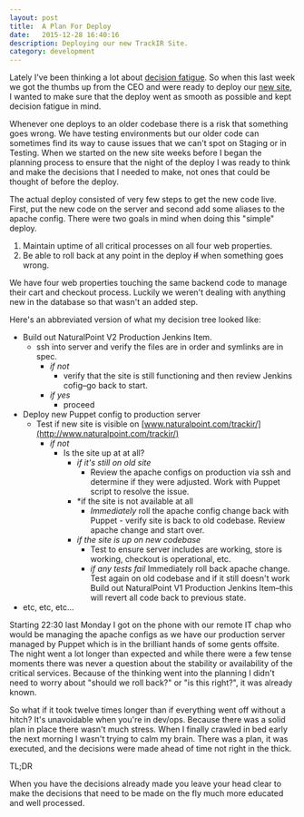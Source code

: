 ```yaml
---
layout: post
title:  A Plan For Deploy
date:   2015-12-28 16:40:16
description: Deploying our new TrackIR Site.
category: development
---
```


Lately I've been thinking a lot about [decision fatigue](https://en.wikipedia.org/wiki/Decision_fatigue). So when this last week we got the thumbs up from the CEO and were ready to deploy our [new site](http://www.naturalpoint.com/trackir/), I wanted to make sure that the deploy went as smooth as possible and kept decision fatigue in mind.

Whenever one deploys to an older codebase there is a risk that something goes wrong. We have testing environments but our older code can sometimes find its way to cause issues that we can't spot on Staging or in Testing. When we started on the new site weeks before I began the planning process to ensure that the night of the deploy I was ready to think and make the decisions that I needed to make, not ones that could be thought of before the deploy.

The actual deploy consisted of very few steps to get the new code live. First, put the new code on the server and second add some aliases to the apache config. There were two goals in mind when doing this "simple" deploy.

1. Maintain uptime of all critical processes on all four web properties.
2. Be able to roll back at any point in the deploy ~~if~~ when something goes wrong.

We have four web properties touching the same backend code to manage their cart and checkout process. Luckily we weren't dealing with anything new in the database so that wasn't an added step.

Here's an abbreviated version of what my decision tree looked like:

* Build out NaturalPoint V2 Production Jenkins Item.
  * ssh into server and verify the files are in order and symlinks are in spec.
    * *if not*
      * verify that the site is still functioning and then review Jenkins cofig–go back to start.
    * *if yes*
      * proceed
* Deploy new Puppet config to production server
  * Test if new site is visible on [www.naturalpoint.com/trackir/](http://www.naturalpoint.com/trackir/)
    * *if not*
      * Is the site up at at all?
        * *if it's still on old site*
          * Review the apache configs on production via ssh and determine if they were adjusted. Work with Puppet script to resolve the issue.
        * *if the site is not available at all
          * *Immediately* roll the apache config change back with Puppet - verify site is back to old codebase. Review apache change and start over.
        * *if the site is up on new codebase*
          * Test to ensure server includes are working, store is working, checkout is operational, etc.
          * *if any tests fail* Immediately roll back apache change. Test again on old codebase and if it still doesn't work Build out NaturalPoint V1 Production Jenkins Item–this will revert all code back to previous state.
* etc, etc, etc...

Starting 22:30 last Monday I got on the phone with our remote IT chap who would be managing the apache configs as we have our production server managed by Puppet which is in the brilliant hands of some gents offsite. The night went a lot longer than expected and while there were a few tense moments there was never a question about the stability or availability of the critical services. Because of the thinking went into the planning I didn't need to worry about "should we roll back?" or "is this right?", it was already known.

So what if it took twelve times longer than if everything went off without a hitch? It's unavoidable when you're in dev/ops. Because there was a solid plan in place there wasn't much stress. When I finally crawled in bed early the next morning I wasn't trying to calm my brain. There was a plan, it was executed, and the decisions were made ahead of time not right in the thick.

TL;DR

When you have the decisions already made you leave your head clear to make the decisions that need to be made on the fly much more educated and well processed.
